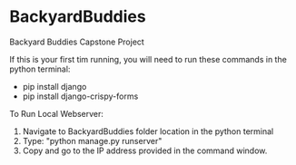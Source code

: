 # BackyardBuddies
Backyard Buddies Capstone Project

If this is your first tim running, you will need to run these commands in the python terminal: 
  - pip install django
  - pip install django-crispy-forms

To Run Local Webserver:
1. Navigate to BackyardBuddies folder location in the python terminal
2. Type: "python manage.py runserver"
3. Copy and go to the IP address provided in the command window.
